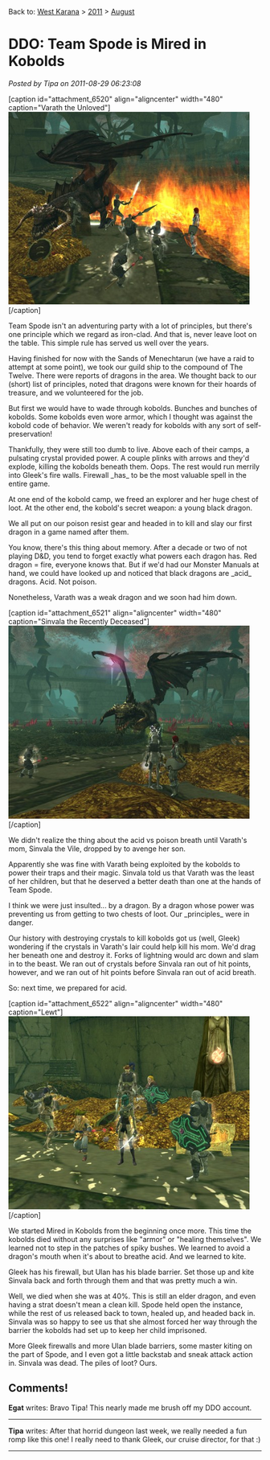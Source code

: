 Back to: [West Karana](/posts/westkarana.md) > [2011](/posts/2011/westkarana.md) > [August](./westkarana.md)
# DDO: Team Spode is Mired in Kobolds

*Posted by Tipa on 2011-08-29 06:23:08*

[caption id="attachment\_6520" align="aligncenter" width="480" caption="Varath the Unloved"][![](../../../uploads/2011/08/dndclient-2011-08-28-22-51-21-03-480x383.jpg "Varath the Unloved")](../../../uploads/2011/08/dndclient-2011-08-28-22-51-21-03.jpg)[/caption]

Team Spode isn't an adventuring party with a lot of principles, but there's one principle which we regard as iron-clad. And that is, never leave loot on the table. This simple rule has served us well over the years.

Having finished for now with the Sands of Menechtarun (we have a raid to attempt at some point), we took our guild ship to the compound of The Twelve. There were reports of dragons in the area. We thought back to our (short) list of principles, noted that dragons were known for their hoards of treasure, and we volunteered for the job.

But first we would have to wade through kobolds. Bunches and bunches of kobolds. Some kobolds even wore armor, which I thought was against the kobold code of behavior. We weren't ready for kobolds with any sort of self-preservation!

Thankfully, they were still too dumb to live. Above each of their camps, a pulsating crystal provided power. A couple plinks with arrows and they'd explode, killing the kobolds beneath them. Oops. The rest would run merrily into Gleek's fire walls. Firewall \_has\_ to be the most valuable spell in the entire game.

At one end of the kobold camp, we freed an explorer and her huge chest of loot. At the other end, the kobold's secret weapon: a young black dragon.

We all put on our poison resist gear and headed in to kill and slay our first dragon in a game named after them.

You know, there's this thing about memory. After a decade or two of not playing D&D, you tend to forget exactly what powers each dragon has. Red dragon = fire, everyone knows that. But if we'd had our Monster Manuals at hand, we could have looked up and noticed that black dragons are \_acid\_ dragons. Acid. Not poison.

Nonetheless, Varath was a weak dragon and we soon had him down.

[caption id="attachment\_6521" align="aligncenter" width="480" caption="Sinvala the Recently Deceased"][![](../../../uploads/2011/08/dndclient-2011-08-28-22-53-51-17-480x384.jpg "Sinvala the Recently Deceased")](../../../uploads/2011/08/dndclient-2011-08-28-22-53-51-17.jpg)[/caption]

We didn't realize the thing about the acid vs poison breath until Varath's mom, Sinvala the Vile, dropped by to avenge her son.

Apparently she was fine with Varath being exploited by the kobolds to power their traps and their magic. Sinvala told us that Varath was the least of her children, but that he deserved a better death than one at the hands of Team Spode.

I think we were just insulted... by a dragon. By a dragon whose power was preventing us from getting to two chests of loot. Our \_principles\_ were in danger.

Our history with destroying crystals to kill kobolds got us (well, Gleek) wondering if the crystals in Varath's lair could help kill his mom. We'd drag her beneath one and destroy it. Forks of lightning would arc down and slam in to the beast. We ran out of crystals before Sinvala ran out of hit points, however, and we ran out of hit points before Sinvala ran out of acid breath.

So: next time, we prepared for acid.

[caption id="attachment\_6522" align="aligncenter" width="480" caption="Lewt"][![](../../../uploads/2011/08/dndclient-2011-08-29-00-07-10-82-480x384.jpg "Lewt")](../../../uploads/2011/08/dndclient-2011-08-29-00-07-10-82.jpg)[/caption]

We started Mired in Kobolds from the beginning once more. This time the kobolds died without any surprises like "armor" or "healing themselves". We learned not to step in the patches of spiky bushes. We learned to avoid a dragon's mouth when it's about to breathe acid. And we learned to kite.

Gleek has his firewall, but Ulan has his blade barrier. Set those up and kite Sinvala back and forth through them and that was pretty much a win.

Well, we died when she was at 40%. This is still an elder dragon, and even having a strat doesn't mean a clean kill. Spode held open the instance, while the rest of us released back to town, healed up, and headed back in. Sinvala was so happy to see us that she almost forced her way through the barrier the kobolds had set up to keep her child imprisoned.

More Gleek firewalls and more Ulan blade barriers, some master kiting on the part of Spode, and I even got a little backstab and sneak attack action in. Sinvala was dead. The piles of loot? Ours.
## Comments!

**Egat** writes: Bravo Tipa! This nearly made me brush off my DDO account.

---

**Tipa** writes: After that horrid dungeon last week, we really needed a fun romp like this one! I really need to thank Gleek, our cruise director, for that :)

---

